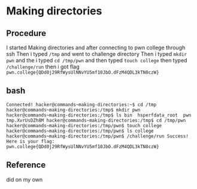 # Making directories

## Procedure
I started Making directories and after connecting to pwn college through ssh
Then i typed `/tmp` and went to challenge directory
Then i typed `mkdir pwn`
and the i typed `cd /tmp/pwn`
and then typed `touch college`
then typed `/challenge/run`
then i got flag `pwn.college{QDd0j29RfWysUlNNvYU5mf10JbO.dFzM4QDL3kTN0czW}`


## bash
`Connected!
hacker@commands~making-directories:~$ cd /tmp
hacker@commands~making-directories:/tmp$ mkdir pwn
hacker@commands~making-directories:/tmp$ ls
bin  hsperfdata_root  pwn  tmp.XvrUsDZh8M
hacker@commands~making-directories:/tmp$ cd /tmp/pwn
hacker@commands~making-directories:/tmp/pwn$ touch college
hacker@commands~making-directories:/tmp/pwn$ ls
college
hacker@commands~making-directories:/tmp/pwn$ /challenge/run
Success! Here is your flag:
pwn.college{QDd0j29RfWysUlNNvYU5mf10JbO.dFzM4QDL3kTN0czW}`

## Reference
did on my own
